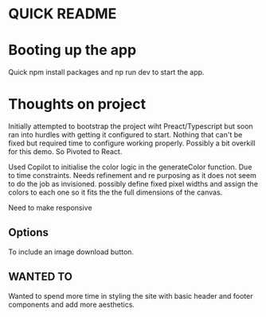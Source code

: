 # QUICK README

# Booting up the app
Quick npm install packages and np run dev to start the app.

# Thoughts on project
Initially attempted to bootstrap the project wiht Preact/Typescript but soon ran into hurdles with getting it configured to start. Nothing that can't be fixed but required time to configure working properly.
Possibly a bit overkill for this demo.
So Pivoted to React.

Used Copilot to initialise the color logic in the generateColor function.
Due to time constraints.
Needs refinement and re purposing as it does not seem to do the job as invisioned.
possibly define fixed pixel widths and assign the colors to each one so it fits the the full dimensions of the canvas.

Need to make responsive

## Options
To include an image download button.

## WANTED TO
Wanted to spend more time in styling the site with basic header and footer components and add more aesthetics. 